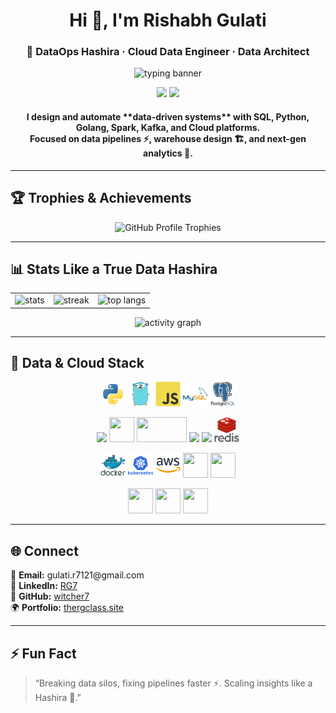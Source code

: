 <!-- PROFILE HEADER -->
<h1 align="center">Hi 👋, I'm Rishabh Gulati</h1>
<h3 align="center">🚀 DataOps Hashira · Cloud Data Engineer · Data Architect</h3>

<p align="center">
  <img src="https://readme-typing-svg.demolab.com?font=Fira+Code&size=22&pause=1200&center=true&vCenter=true&width=950&lines=Data+Engineer+%7C+Cloud+DataOps+Architect;Building+Scalable+Data+Pipelines;Kubernetes+%7C+AWS+%7C+Azure+%7C+GCP;Kafka+%7C+Airflow+%7C+Spark;SQL+%7C+Python+%7C+Golang;Turning+Raw+Data+Into+Insights+%F0%9F%94%A5" alt="typing banner"/>
</p>

<p align="center">
  <a href="https://github.com/witcher7?tab=followers"><img src="https://img.shields.io/github/followers/witcher7?style=flat&label=Followers" /></a>
  <img src="https://komarev.com/ghpvc/?username=witcher7&label=Profile%20Views&color=0e75b6&style=flat" />
</p>

<h4 align="center">
I design and automate **data-driven systems** with <b>SQL, Python, Golang, Spark, Kafka, and Cloud platforms</b>.<br/>
Focused on data pipelines ⚡, warehouse design 🏗️, and next-gen analytics 🚀.
</h4>

---

## 🏆 Trophies & Achievements
<p align="center">
  <img src="https://github-trophies.vercel.app/?username=witcher7" alt="GitHub Profile Trophies"/>
</p>

---

## 📊 Stats Like a True Data Hashira
<div align="center">

<table>
<tr>
<td>
  <img src="https://github-readme-stats.vercel.app/api?username=witcher7&show_icons=true&theme=tokyonight&hide_border=true" alt="stats"/>
</td>
<td>
  <img src="https://github-readme-streak-stats.herokuapp.com?user=witcher7&theme=tokyonight&hide_border=true" alt="streak"/>
</td>
<td>
  <img src="https://github-readme-stats.vercel.app/api/top-langs/?username=witcher7&layout=compact&theme=tokyonight&hide_border=true" alt="top langs"/>
</td>
</tr>
</table>

</div>

<p align="center">
  <img src="https://github-readme-activity-graph.vercel.app/graph?username=witcher7&theme=github-compact&area=true&hide_border=true" alt="activity graph"/>
</p>

---

## 🧰 Data & Cloud Stack
<p align="center">
  <!-- Programming & Query -->
  <img src="https://raw.githubusercontent.com/devicons/devicon/master/icons/python/python-original.svg" width="40" height="40"/>
  <img src="https://raw.githubusercontent.com/devicons/devicon/master/icons/go/go-original.svg" width="40" height="40"/>
  <img src="https://raw.githubusercontent.com/devicons/devicon/master/icons/javascript/javascript-original.svg" width="40" height="40"/>
  <img src="https://raw.githubusercontent.com/devicons/devicon/master/icons/mysql/mysql-original-wordmark.svg" width="40" height="40"/>
  <img src="https://raw.githubusercontent.com/devicons/devicon/master/icons/postgresql/postgresql-original-wordmark.svg" width="40" height="40"/>
</p>
<p align="center">
  <!-- Data Engineering -->
  <img src="https://www.vectorlogo.zone/logos/apache_spark/apache_spark-ar21.svg" width="80"/>
  <img src="https://www.vectorlogo.zone/logos/apache_kafka/apache_kafka-icon.svg" width="40" height="40"/>
  <img src="https://airflow.apache.org/images/airflow-dark-bg.png" width="80" height="40"/>
  <img src="https://www.vectorlogo.zone/logos/dbt/dbt-ar21.svg" width="80"/>
  <img src="https://www.vectorlogo.zone/logos/mongodb/mongodb-ar21.svg" width="80"/>
  <img src="https://raw.githubusercontent.com/devicons/devicon/master/icons/redis/redis-original-wordmark.svg" width="40" height="40"/>
</p>
<p align="center">
  <!-- Cloud & Infra -->
  <img src="https://raw.githubusercontent.com/devicons/devicon/master/icons/docker/docker-original-wordmark.svg" width="40" height="40"/>
  <img src="https://raw.githubusercontent.com/devicons/devicon/master/icons/kubernetes/kubernetes-plain-wordmark.svg" width="40" height="40"/>
  <img src="https://raw.githubusercontent.com/devicons/devicon/master/icons/amazonwebservices/amazonwebservices-original-wordmark.svg" width="40" height="40"/>
  <img src="https://www.vectorlogo.zone/logos/microsoft_azure/microsoft_azure-icon.svg" width="40" height="40"/>
  <img src="https://www.vectorlogo.zone/logos/google_cloud/google_cloud-icon.svg" width="40" height="40"/>
</p>
<p align="center">
  <!-- Monitoring & Ops -->
  <img src="https://www.vectorlogo.zone/logos/grafana/grafana-icon.svg" width="40" height="40"/>
  <img src="https://www.vectorlogo.zone/logos/prometheusio/prometheusio-icon.svg" width="40" height="40"/>
  <img src="https://www.vectorlogo.zone/logos/elastic/elastic-icon.svg" width="40" height="40"/>
</p>

---

## 🌐 Connect
<p>
  📧 <b>Email:</b> gulati.r7121@gmail.com <br>
  💼 <b>LinkedIn:</b> <a href="https://www.linkedin.com/in/rishabh-gulati7121/">RG7</a> <br>
  🐙 <b>GitHub:</b> <a href="https://github.com/witcher7">witcher7</a> <br>
  🌍 <b>Portfolio:</b> <a href="https://thergclass.site">thergclass.site</a>
</p>

---

## ⚡ Fun Fact
> “Breaking data silos, fixing pipelines faster ⚡. Scaling insights like a Hashira 🥷.”
